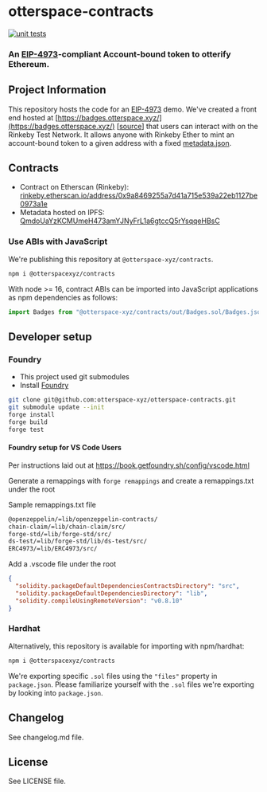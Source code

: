 # otterspace-contracts

[![unit tests](https://github.com/otterspace-xyz/otterspace-contracts/actions/workflows/main.yml/badge.svg)](https://github.com/otterspace-xyz/otterspace-contracts/actions/workflows/main.yml)

### An [EIP-4973](https://github.com/ethereum/EIPs/pull/4973)-compliant Account-bound token to otterify Ethereum.

## Project Information

This repository hosts the code for an
[EIP-4973](https://otterspace-xyz.github.io/badges/) demo. We've created a
front end hosted at
[https://badges.otterspace.xyz/](https://badges.otterspace.xyz/)
[[source](https://github.com/otterspace-xyz/badges)] that users can interact
with on the Rinkeby Test Network. It allows anyone with Rinkeby Ether to mint
an account-bound token to a given address with a fixed
[metadata.json](./metadata.json).

## Contracts

- Contract on Etherscan (Rinkeby):
  [rinkeby.etherscan.io/address/0x9a8469255a7d41a715e539a22eb1127be0973a1e](https://rinkeby.etherscan.io/address/0x9a8469255a7d41a715e539a22eb1127be0973a1e)
- Metadata hosted on IPFS:
  [QmdoUaYzKCMUmeH473amYJNyFrL1a6gtccQ5rYsqqeHBsC](https://ipfs.io/ipfs/QmdoUaYzKCMUmeH473amYJNyFrL1a6gtccQ5rYsqqeHBsC)

### Use ABIs with JavaScript

We're publishing this repository at `@otterspace-xyz/contracts`.

```bash
npm i @otterspacexyz/contracts
```

With node >= 16, contract ABIs can be imported into JavaScript applications as npm dependencies as follows:

```js
import Badges from "@otterspace-xyz/contracts/out/Badges.sol/Badges.json" assert { type: "json" };
```

## Developer setup

### Foundry

- This project used git submodules
- Install [Foundry](https://book.getfoundry.sh/getting-started/installation.html)

```bash
git clone git@github.com:otterspace-xyz/otterspace-contracts.git
git submodule update --init
forge install
forge build
forge test
```

#### Foundry setup for VS Code Users

Per instructions laid out at https://book.getfoundry.sh/config/vscode.html

Generate a remappings with `forge remappings` and create a remappings.txt under the root

Sample remappings.txt file

```txt
@openzeppelin/=lib/openzeppelin-contracts/
chain-claim/=lib/chain-claim/src/
forge-std/=lib/forge-std/src/
ds-test/=lib/forge-std/lib/ds-test/src/
ERC4973/=lib/ERC4973/src/
```

Add a .vscode file under the root

```json
{
  "solidity.packageDefaultDependenciesContractsDirectory": "src",
  "solidity.packageDefaultDependenciesDirectory": "lib",
  "solidity.compileUsingRemoteVersion": "v0.8.10"
}
```

### Hardhat

Alternatively, this repository is available for importing with npm/hardhat:

```bash
npm i @otterspacexyz/contracts
```

We're exporting specific `.sol` files using the `"files"` property in
`package.json`. Please familiarize yourself with the `.sol` files we're
exporting by looking into `package.json`.

## Changelog

See changelog.md file.

## License

See LICENSE file.
